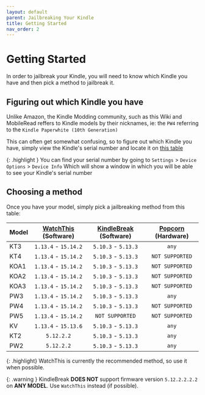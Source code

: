 ```yaml
---
layout: default
parent: Jailbreaking Your Kindle
title: Getting Started
nav_order: 2
---
```


# Getting Started
In order to jailbreak your Kindle, you will need to know which Kindle you have and then pick a method to jailbreak it.

## Figuring out which Kindle you have
Unlike Amazon, the Kindle Modding community, such as this Wiki and MobileRead reffers to Kindle models by their nicknames, ie: the `PW4` referring to the `Kindle Paperwhite (10th Generation)`

This can often get somewhat confusing, so to figure out which Kindle you have, simply view the Kindle's serial number and locate it on [this table](https://wiki.mobileread.com/wiki/Kindle_Serial_Numbers)


{: .highlight }
You can find your serial number by going to `Settings` > `Device Options` > `Device Info`
Which will show a window in which you will be able to see your Kindle's serial number

## Choosing a method
Once you have your model, simply pick a jailbreaking method from this table:

| Model | [WatchThis](WatchThis) (Software) | [KindleBreak](KindleBreak) (Software) | [Popcorn](Popcorn) (Hardware) |
|-------|:---------------------------------:|:-------------------------------------:|:-----------------------------:|
| KT3   |        `1.13.4` - `15.14.2`       |          `5.10.3` - `5.13.3`          |             `any`             |
| KT4   |        `1.13.4` - `15.14.2`       |          `5.10.3` - `5.13.3`          |        `NOT SUPPORTED`        |
| KOA1  |        `1.13.4` - `15.14.2`       |          `5.10.3` - `5.13.3`          |        `NOT SUPPORTED`        |
| KOA2  |        `1.13.4` - `15.14.2`       |          `5.10.3` - `5.13.3`          |        `NOT SUPPORTED`        |
| KOA3  |        `1.13.4` - `15.14.2`       |          `5.10.3` - `5.13.3`          |        `NOT SUPPORTED`        |
| PW3   |        `1.13.4` - `15.14.2`       |          `5.10.3` - `5.13.3`          |             `any`             |
| PW4   |        `1.13.4` - `15.14.2`       |          `5.10.3` - `5.13.3`          |        `NOT SUPPORTED`        |
| PW5   |        `1.13.4` - `15.14.2`       |            `NOT SUPPORTED`            |        `NOT SUPPORTED`        |
| KV    |        `1.13.4` - `15.13.6`       |          `5.10.3` - `5.13.3`          |             `any`             |
| KT2   |             `5.12.2.2`            |          `5.10.3` - `5.13.3`          |             `any`             |
| PW2   |             `5.12.2.2`            |          `5.10.3` - `5.13.3`          |             `any`             |

{: .highlight}
WatchThis is currently the recommended method, so use it when possible.

{: .warning }
KindleBreak **DOES NOT** support firmware version `5.12.2.2.2.2` on **ANY MODEL**. Use `WatchThis` instead (if possible).